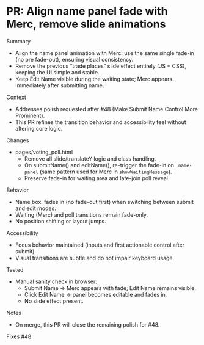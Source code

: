 # PR: Align name panel fade with Merc, remove slide animations

Summary
- Align the name panel animation with Merc: use the same single fade-in (no pre fade-out), ensuring visual consistency.
- Remove the previous “trade places” slide effect entirely (JS + CSS), keeping the UI simple and stable.
- Keep Edit Name visible during the waiting state; Merc appears immediately after submitting name.

Context
- Addresses polish requested after #48 (Make Submit Name Control More Prominent).
- This PR refines the transition behavior and accessibility feel without altering core logic.

Changes
- pages/voting_poll.html
  - Remove all slide/translateY logic and class handling.
  - On submitName() and editName(), re-trigger the fade-in on `.name-panel` (same pattern used for Merc in `showWaitingMessage`).
  - Preserve fade-in for waiting area and late-join poll reveal.

Behavior
- Name box: fades in (no fade-out first) when switching between submit and edit modes.
- Waiting (Merc) and poll transitions remain fade-only.
- No position shifting or layout jumps.

Accessibility
- Focus behavior maintained (inputs and first actionable control after submit).
- Visual transitions are subtle and do not impair keyboard usage.

Tested
- Manual sanity check in browser:
  - Submit Name → Merc appears with fade; Edit Name remains visible.
  - Click Edit Name → panel becomes editable and fades in.
  - No slide effect present.

Notes
- On merge, this PR will close the remaining polish for #48.

Fixes #48

